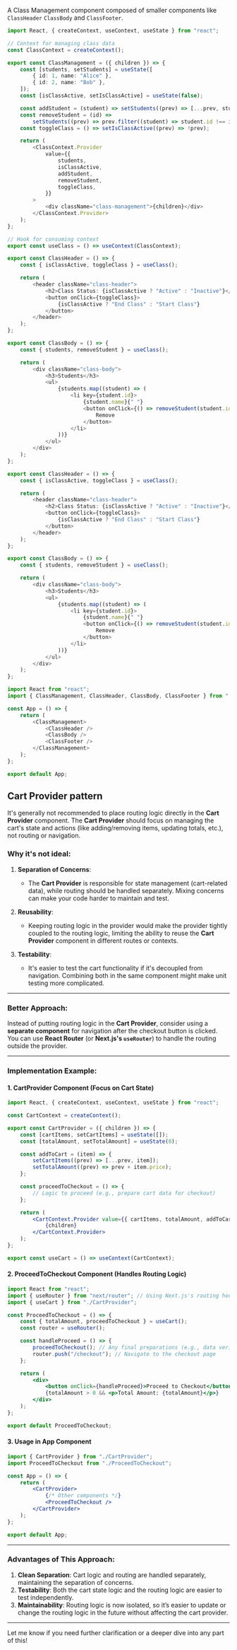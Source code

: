A Class Management component composed of smaller components like `ClassHeader` `ClassBody` and `ClassFooter`.

```ts
import React, { createContext, useContext, useState } from "react";

// Context for managing class data
const ClassContext = createContext();

export const ClassManagement = ({ children }) => {
    const [students, setStudents] = useState([
        { id: 1, name: "Alice" },
        { id: 2, name: "Bob" },
    ]);
    const [isClassActive, setIsClassActive] = useState(false);

    const addStudent = (student) => setStudents((prev) => [...prev, student]);
    const removeStudent = (id) =>
        setStudents((prev) => prev.filter((student) => student.id !== id));
    const toggleClass = () => setIsClassActive((prev) => !prev);

    return (
        <ClassContext.Provider
            value={{
                students,
                isClassActive,
                addStudent,
                removeStudent,
                toggleClass,
            }}
        >
            <div className="class-management">{children}</div>
        </ClassContext.Provider>
    );
};

// Hook for consuming context
export const useClass = () => useContext(ClassContext);

```

```ts
export const ClassHeader = () => {
    const { isClassActive, toggleClass } = useClass();

    return (
        <header className="class-header">
            <h2>Class Status: {isClassActive ? "Active" : "Inactive"}</h2>
            <button onClick={toggleClass}>
                {isClassActive ? "End Class" : "Start Class"}
            </button>
        </header>
    );
};
```

```ts
export const ClassBody = () => {
    const { students, removeStudent } = useClass();

    return (
        <div className="class-body">
            <h3>Students</h3>
            <ul>
                {students.map((student) => (
                    <li key={student.id}>
                        {student.name}{" "}
                        <button onClick={() => removeStudent(student.id)}>
                            Remove
                        </button>
                    </li>
                ))}
            </ul>
        </div>
    );
};
```

```ts
export const ClassHeader = () => {
    const { isClassActive, toggleClass } = useClass();

    return (
        <header className="class-header">
            <h2>Class Status: {isClassActive ? "Active" : "Inactive"}</h2>
            <button onClick={toggleClass}>
                {isClassActive ? "End Class" : "Start Class"}
            </button>
        </header>
    );
};
```

```ts
export const ClassBody = () => {
    const { students, removeStudent } = useClass();

    return (
        <div className="class-body">
            <h3>Students</h3>
            <ul>
                {students.map((student) => (
                    <li key={student.id}>
                        {student.name}{" "}
                        <button onClick={() => removeStudent(student.id)}>
                            Remove
                        </button>
                    </li>
                ))}
            </ul>
        </div>
    );
};
```

```ts
import React from "react";
import { ClassManagement, ClassHeader, ClassBody, ClassFooter } from "./ClassComponents";

const App = () => {
    return (
        <ClassManagement>
            <ClassHeader />
            <ClassBody />
            <ClassFooter />
        </ClassManagement>
    );
};

export default App;


```

## Cart Provider pattern
It's generally not recommended to place routing logic directly in the **Cart Provider** component. The **Cart Provider** should focus on managing the cart's state and actions (like adding/removing items, updating totals, etc.), not routing or navigation.

### **Why it's not ideal:**

1. **Separation of Concerns**:
    
    - The **Cart Provider** is responsible for state management (cart-related data), while routing should be handled separately. Mixing concerns can make your code harder to maintain and test.
2. **Reusability**:
    
    - Keeping routing logic in the provider would make the provider tightly coupled to the routing logic, limiting the ability to reuse the **Cart Provider** component in different routes or contexts.
3. **Testability**:
    
    - It's easier to test the cart functionality if it's decoupled from navigation. Combining both in the same component might make unit testing more complicated.

---

### **Better Approach:**

Instead of putting routing logic in the **Cart Provider**, consider using a **separate component** for navigation after the checkout button is clicked. You can use **React Router** (or **Next.js's `useRouter`**) to handle the routing outside the provider.

---

### **Implementation Example:**

#### **1. CartProvider Component** (Focus on Cart State)

```jsx
import React, { createContext, useContext, useState } from "react";

const CartContext = createContext();

export const CartProvider = ({ children }) => {
    const [cartItems, setCartItems] = useState([]);
    const [totalAmount, setTotalAmount] = useState(0);

    const addToCart = (item) => {
        setCartItems((prev) => [...prev, item]);
        setTotalAmount((prev) => prev + item.price);
    };

    const proceedToCheckout = () => {
        // Logic to proceed (e.g., prepare cart data for checkout)
    };

    return (
        <CartContext.Provider value={{ cartItems, totalAmount, addToCart, proceedToCheckout }}>
            {children}
        </CartContext.Provider>
    );
};

export const useCart = () => useContext(CartContext);
```

#### **2. ProceedToCheckout Component** (Handles Routing Logic)

```jsx
import React from "react";
import { useRouter } from "next/router"; // Using Next.js's routing hook
import { useCart } from "./CartProvider";

const ProceedToCheckout = () => {
    const { totalAmount, proceedToCheckout } = useCart();
    const router = useRouter();

    const handleProceed = () => {
        proceedToCheckout(); // Any final preparations (e.g., data verification)
        router.push("/checkout"); // Navigate to the checkout page
    };

    return (
        <div>
            <button onClick={handleProceed}>Proceed to Checkout</button>
            {totalAmount > 0 && <p>Total Amount: {totalAmount}</p>}
        </div>
    );
};

export default ProceedToCheckout;
```

#### **3. Usage in App Component**

```jsx
import { CartProvider } from "./CartProvider";
import ProceedToCheckout from "./ProceedToCheckout";

const App = () => {
    return (
        <CartProvider>
            {/* Other components */}
            <ProceedToCheckout />
        </CartProvider>
    );
};

export default App;
```

---

### **Advantages of This Approach:**

1. **Clean Separation**: Cart logic and routing are handled separately, maintaining the separation of concerns.
2. **Testability**: Both the cart state logic and the routing logic are easier to test independently.
3. **Maintainability**: Routing logic is now isolated, so it’s easier to update or change the routing logic in the future without affecting the cart provider.

---

Let me know if you need further clarification or a deeper dive into any part of this!
